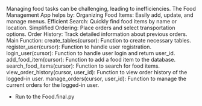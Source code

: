 Managing food tasks can be challenging, leading to inefficiencies. The Food Management App helps by:
Organizing Food Items: Easily add, update, and manage menus.
Efficient Search: Quickly find food items by name or location.
Simplified Ordering: Place orders and select transportation options.
Order History: Track detailed information about previous orders.
Main Function:
create_tables(cursor): Function to create necessary tables.
register_user(cursor): Function to handle user registration.
login_user(cursor): Function to handle user login and return user_id.
add_food_item(cursor): Function to add a food item to the database.
search_food_items(cursor): Function to search for food items.
view_order_history(cursor, user_id): Function to view order history of the logged-in user.
manage_orders(cursor, user_id): Function to manage the current orders for the logged-in user.
* Run to the Food.final.py 

